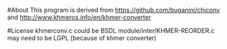 #About
	This program is derived from https://github.com/buganini/chiconv and http://www.khmeros.info/en/khmer-converter

#License
	khmerconv.c could be BSDL
	module/inter/KHMER-REORDER.c may need to be LGPL (because of khmer converter)
